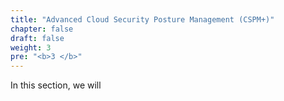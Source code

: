 ```yaml
---
title: "Advanced Cloud Security Posture Management (CSPM+)"
chapter: false
draft: false
weight: 3
pre: "<b>3 </b>"
---
```


In this section, we will 
